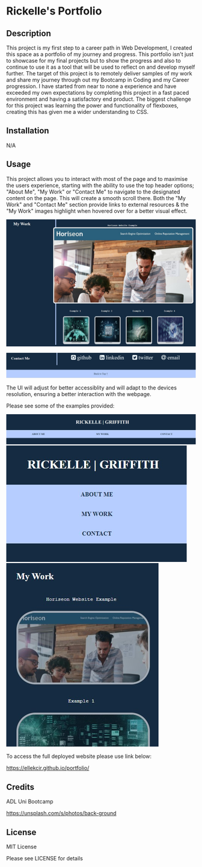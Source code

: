 # Rickelle's Portfolio 

## Description

This project is my first step to a career path in Web Development, I created this space as a portfolio of my journey and progress. This portfolio isn't just to showcase for my final projects but to show the progress and also to continue to use it as a tool that will be used to reflect on and develop myself further. The target of this project is to remotely deliver samples of my work and share my journey through out my Bootcamp in Coding and my Career progression. I have started from near to none a experience and have exceeded my own expectations by completing this project in a fast paced environment and having a satisfactory end product. The biggest challenge for this project was learning the power and functionality of flexboxes, creating this has given me a wider understanding to CSS.


## Installation

N/A

## Usage

This project allows you to interact with most of the page and to maximise the users experience, starting with the ability to use the top header options; "About Me", "My Work" or "Contact Me" to navigate to the designated content on the page. This will create a smooth scroll there. Both the "My Work" and "Contact Me" section provide links to external resources & the "My Work" images highlight when hovered over for a better visual effect. 


![Main Screen Shot](assets/images/Main-screen.jpg)

![Contact Bar](assets/images/ContactMe.jpg)

The UI will adjust for better accessiblity and will adapt to the devices resolution, ensuring a better interaction with the webpage. 

Please see some of the examples provided:

![Nav Bar Bigger Resolution Screens](assets/images/nav-bar-banner.jpg)
![Nav Bar Mobile Screens](assets/images/nav-bar-mobile.jpg)
![Images Mobile Screens](assets/images/Mobile-View.jpg)

To access the full deployed website please use link below:

https://ellekcir.github.io/portfolio/

## Credits

ADL Uni Bootcamp 

https://unsplash.com/s/photos/back-ground

## License

MIT License

Please see LICENSE for details





